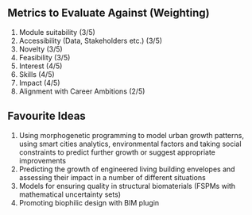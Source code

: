 ## Metrics to Evaluate Against (Weighting)

1. Module suitability (3/5)
2. Accessibility (Data, Stakeholders etc.) (3/5)
3. Novelty (3/5)
4. Feasibility (3/5)
5. Interest (4/5)
6. Skills (4/5)
7. Impact (4/5)
8. Alignment with Career Ambitions (2/5)
## Favourite Ideas

1. Using morphogenetic programming to model urban growth patterns, using smart cities analytics, environmental factors and taking social constraints to predict further growth or suggest appropriate improvements
2. Predicting the growth of engineered living building envelopes and assessing their impact in a number of different situations
3. Models for ensuring quality in structural biomaterials (FSPMs with mathematical uncertainty sets)
4. Promoting biophilic design with BIM plugin

